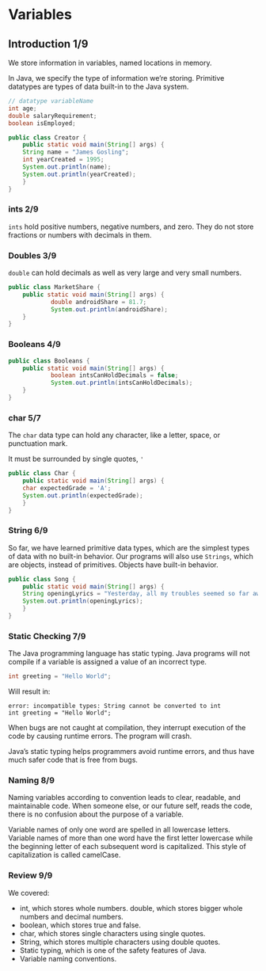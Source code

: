 # Variables

## Introduction 1/9

We store information in variables, named locations in memory.

In Java, we specify the type of information we’re storing. Primitive datatypes are types of data built-in to the Java system.

```java
// datatype variableName
int age;
double salaryRequirement;
boolean isEmployed;
```

```java
public class Creator {
	public static void main(String[] args) {
    String name = "James Gosling";
    int yearCreated = 1995;
    System.out.println(name);
    System.out.println(yearCreated);
	}
}
```

### ints 2/9

`ints` hold positive numbers, negative numbers, and zero. They do not store fractions or numbers with decimals in them.

### Doubles 3/9

`double` can hold decimals as well as very large and very small numbers.

```java
public class MarketShare {
	public static void main(String[] args) {
            double androidShare = 81.7;
            System.out.println(androidShare);
	}
}
```

### Booleans 4/9

```java
public class Booleans {
	public static void main(String[] args) {
            boolean intsCanHoldDecimals = false;
            System.out.println(intsCanHoldDecimals);
	}
}
```

### char 5/7

The `char` data type can hold any character, like a letter, space, or punctuation mark.

It must be surrounded by single quotes, `'`

```java
public class Char {
	public static void main(String[] args) {   
    char expectedGrade = 'A';
    System.out.println(expectedGrade);
	}
}
```

### String  6/9

So far, we have learned primitive data types, which are the simplest types of data with no built-in behavior. Our programs will also use `Strings`, which are objects, instead of primitives. Objects have built-in behavior.

```java
public class Song {
	public static void main(String[] args) {   
    String openingLyrics = "Yesterday, all my troubles seemed so far away";
    System.out.println(openingLyrics);
	}
}
```

### Static Checking 7/9

The Java programming language has static typing. Java programs will not compile if a variable is assigned a value of an incorrect type.

```java
int greeting = "Hello World";
```

Will result in:

```
error: incompatible types: String cannot be converted to int
int greeting = "Hello World";
```

When bugs are not caught at compilation, they interrupt execution of the code by causing runtime errors. The program will crash.

Java’s static typing helps programmers avoid runtime errors, and thus have much safer code that is free from bugs.


### Naming 8/9

Naming variables according to convention leads to clear, readable, and maintainable code. When someone else, or our future self, reads the code, there is no confusion about the purpose of a variable.

Variable names of only one word are spelled in all lowercase letters. Variable names of more than one word have the first letter lowercase while the beginning letter of each subsequent word is capitalized. This style of capitalization is called camelCase.

### Review 9/9

We covered:

- int, which stores whole numbers.
double, which stores bigger whole numbers and decimal numbers.
- boolean, which stores true and false.
- char, which stores single characters using single quotes.
- String, which stores multiple characters using double quotes.
- Static typing, which is one of the safety features of Java.
- Variable naming conventions.


